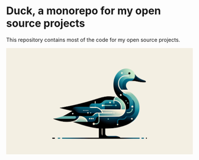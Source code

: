 # Duck, a monorepo for my open source projects

This repository contains most of the code for my open source projects.

![](duck.png)
